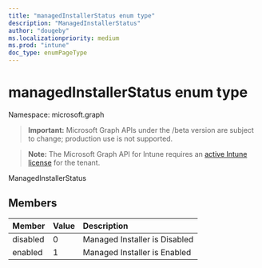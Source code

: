 ```yaml
---
title: "managedInstallerStatus enum type"
description: "ManagedInstallerStatus"
author: "dougeby"
ms.localizationpriority: medium
ms.prod: "intune"
doc_type: enumPageType
---
```


# managedInstallerStatus enum type

Namespace: microsoft.graph

> **Important:** Microsoft Graph APIs under the /beta version are subject to change; production use is not supported.

> **Note:** The Microsoft Graph API for Intune requires an [active Intune license](https://go.microsoft.com/fwlink/?linkid=839381) for the tenant.

ManagedInstallerStatus

## Members
|Member|Value|Description|
|:---|:---|:---|
|disabled|0|Managed Installer is Disabled|
|enabled|1|Managed Installer is Enabled|



